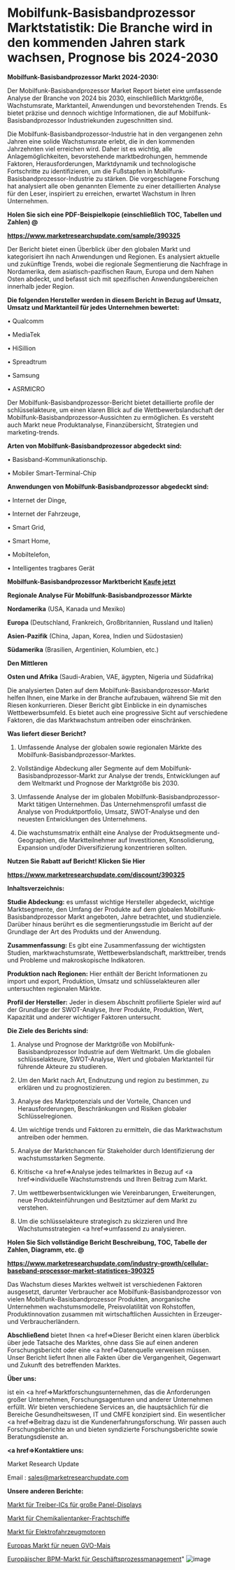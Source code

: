 # Mobilfunk-Basisbandprozessor Marktstatistik: Die Branche wird in den kommenden Jahren stark wachsen, Prognose bis 2024-2030

<strong>Mobilfunk-Basisbandprozessor Markt 2024-2030:</strong>

Der Mobilfunk-Basisbandprozessor Market Report bietet eine umfassende Analyse der Branche von 2024 bis 2030, einschließlich Marktgröße, Wachstumsrate, Marktanteil, Anwendungen und bevorstehenden Trends. Es bietet präzise und dennoch wichtige Informationen, die auf Mobilfunk-Basisbandprozessor Industriekunden zugeschnitten sind.

Die Mobilfunk-Basisbandprozessor-Industrie hat in den vergangenen zehn Jahren eine solide Wachstumsrate erlebt, die in den kommenden Jahrzehnten viel erreichen wird. Daher ist es wichtig, alle Anlagemöglichkeiten, bevorstehende marktbedrohungen, hemmende Faktoren, Herausforderungen, Marktdynamik und technologische Fortschritte zu identifizieren, um die Fußstapfen in Mobilfunk-Basisbandprozessor-Industrie zu stärken. Die vorgeschlagene Forschung hat analysiert alle oben genannten Elemente zu einer detaillierten Analyse für den Leser, inspiriert zu erreichen, erwartet Wachstum in Ihren Unternehmen.



<strong>Holen Sie sich eine PDF-Beispielkopie (einschließlich TOC, Tabellen und Zahlen) @
</strong>

<strong><a href=https://www.marketresearchupdate.com/sample/390325>

<strong>https://www.marketresearchupdate.com/sample/390325</u></font></a></strong></strong>

Der Bericht bietet einen Überblick über den globalen Markt und kategorisiert ihn nach Anwendungen und Regionen. Es analysiert aktuelle und zukünftige Trends, wobei die regionale Segmentierung die Nachfrage in Nordamerika, dem asiatisch-pazifischen Raum, Europa und dem Nahen Osten abdeckt, und befasst sich mit spezifischen Anwendungsbereichen innerhalb jeder Region.



<strong>Die folgenden Hersteller werden in diesem Bericht in Bezug auf Umsatz, Umsatz und Marktanteil für jedes Unternehmen bewertet:</strong>

• Qualcomm

• MediaTek

• HiSillion

• Spreadtrum

• Samsung

• ASRMICRO

Der Mobilfunk-Basisbandprozessor-Bericht bietet detaillierte profile der schlüsselakteure, um einen klaren Blick auf die Wettbewerbslandschaft der Mobilfunk-Basisbandprozessor-Aussichten zu ermöglichen. Es versteht auch Markt neue Produktanalyse, Finanzübersicht, Strategien und marketing-trends.



<strong>Arten von Mobilfunk-Basisbandprozessor abgedeckt sind:</strong>

• Basisband-Kommunikationschip.

• Mobiler Smart-Terminal-Chip



<strong>Anwendungen von Mobilfunk-Basisbandprozessor abgedeckt sind:</strong>

• Internet der Dinge,

• Internet der Fahrzeuge,

• Smart Grid,

• Smart Home,

• Mobiltelefon,

• Intelligentes tragbares Gerät



<strong>Mobilfunk-Basisbandprozessor Marktbericht <a href=https://www.marketresearchupdate.com/buynow/390325>Kaufe jetzt</a></strong>



<strong>Regionale Analyse Für Mobilfunk-Basisbandprozessor Märkte</strong>



<strong>Nordamerika</strong> (USA, Kanada und Mexiko)



<strong>Europa</strong> (Deutschland, Frankreich, Großbritannien, Russland und Italien)



<strong>Asien-Pazifik</strong> (China, Japan, Korea, Indien und Südostasien)



<strong>Südamerika</strong> (Brasilien, Argentinien, Kolumbien, etc.)



<strong>Den Mittleren</strong> 

<strong>Osten und Afrika</strong> (Saudi-Arabien, VAE, ägypten, Nigeria und Südafrika)

Die analysierten Daten auf dem Mobilfunk-Basisbandprozessor-Markt helfen Ihnen, eine Marke in der Branche aufzubauen, während Sie mit den Riesen konkurrieren. Dieser Bericht gibt Einblicke in ein dynamisches Wettbewerbsumfeld. Es bietet auch eine progressive Sicht auf verschiedene Faktoren, die das Marktwachstum antreiben oder einschränken.



<strong>Was liefert dieser Bericht?</strong>

1. Umfassende Analyse der globalen sowie regionalen Märkte des Mobilfunk-Basisbandprozessor-Marktes.

2. Vollständige Abdeckung aller Segmente auf dem Mobilfunk-Basisbandprozessor-Markt zur Analyse der trends, Entwicklungen auf dem Weltmarkt und Prognose der Marktgröße bis 2030.

3. Umfassende Analyse der im globalen Mobilfunk-Basisbandprozessor-Markt tätigen Unternehmen. Das Unternehmensprofil umfasst die Analyse von Produktportfolio, Umsatz, SWOT-Analyse und den neuesten Entwicklungen des Unternehmens.

4. Die wachstumsmatrix enthält eine Analyse der Produktsegmente und-Geographien, die Marktteilnehmer auf Investitionen, Konsolidierung, Expansion und/oder Diversifizierung konzentrieren sollten.



<strong>Nutzen Sie Rabatt auf Bericht! Klicken Sie Hier
</strong>

<strong><a href=https://www.marketresearchupdate.com/discount/390325>https://www.marketresearchupdate.com/discount/390325</b></u></font></strong></a>



<strong>Inhaltsverzeichnis:</strong>



<strong>Studie Abdeckung:</strong> es umfasst wichtige Hersteller abgedeckt, wichtige Marktsegmente, den Umfang der Produkte auf dem globalen Mobilfunk-Basisbandprozessor Markt angeboten, Jahre betrachtet, und studienziele. Darüber hinaus berührt es die segmentierungsstudie im Bericht auf der Grundlage der Art des Produkts und der Anwendung.



<strong>Zusammenfassung:</strong> Es gibt eine Zusammenfassung der wichtigsten Studien, marktwachstumsrate, Wettbewerbslandschaft, markttreiber, trends und Probleme und makroskopische Indikatoren.



<strong>Produktion nach Regionen:</strong> Hier enthält der Bericht Informationen zu import und export, Produktion, Umsatz und schlüsselakteuren aller untersuchten regionalen Märkte.



<strong>Profil der Hersteller:</strong> Jeder in diesem Abschnitt profilierte Spieler wird auf der Grundlage der SWOT-Analyse, Ihrer Produkte, Produktion, Wert, Kapazität und anderer wichtiger Faktoren untersucht.



<strong>Die Ziele des Berichts sind:</strong>

1) Analyse und Prognose der Marktgröße von Mobilfunk-Basisbandprozessor Industrie auf dem Weltmarkt.
Um die globalen schlüsselakteure, SWOT-Analyse, Wert und globalen Marktanteil für führende Akteure zu studieren.

2) Um den Markt nach Art, Endnutzung und region zu bestimmen, zu erklären und zu prognostizieren.

3) Analyse des Marktpotenzials und der Vorteile, Chancen und Herausforderungen, Beschränkungen und Risiken globaler Schlüsselregionen.

4) Um wichtige trends und Faktoren zu ermitteln, die das Marktwachstum antreiben oder hemmen.

5) Analyse der Marktchancen für Stakeholder durch Identifizierung der wachstumsstarken Segmente.

6) Kritische <a href=>Analyse</a> jedes teilmarktes in Bezug auf <a href=>individuelle</a> Wachstumstrends und Ihren Beitrag zum Markt.

7) Um wettbewerbsentwicklungen wie Vereinbarungen, Erweiterungen, neue Produkteinführungen und Besitztümer auf dem Markt zu verstehen.

8) Um die schlüsselakteure strategisch zu skizzieren und Ihre Wachstumsstrategien <a href=>umfassend</a> zu analysieren.



<strong>Holen Sie Sich vollständige Bericht Beschreibung, TOC, Tabelle der Zahlen, Diagramm, etc. @ </strong>

<strong><a href=https://www.marketresearchupdate.com/industry-growth/cellular-baseband-processor-market-statistices-390325>https://www.marketresearchupdate.com/industry-growth/cellular-baseband-processor-market-statistices-390325</a></font></strong>

Das Wachstum dieses Marktes weltweit ist verschiedenen Faktoren ausgesetzt, darunter Verbraucher ace Mobilfunk-Basisbandprozessor von vielen Mobilfunk-Basisbandprozessor Produkten, anorganische Unternehmen wachstumsmodelle, Preisvolatilität von Rohstoffen, Produktinnovation zusammen mit wirtschaftlichen Aussichten in Erzeuger-und Verbraucherländern.



<strong>Abschließend</strong> bietet Ihnen <a href=>Dieser</a> Bericht einen klaren überblick über jede Tatsache des Marktes, ohne dass Sie auf einen anderen Forschungsbericht oder eine <a href=>Datenquelle</a> verweisen müssen. Unser Bericht liefert Ihnen alle Fakten über die Vergangenheit, Gegenwart und Zukunft des betreffenden Marktes.



<strong>Über uns:</strong>

 ist ein <a href=>Marktfors</a>chungsunternehmen, das die Anforderungen großer Unternehmen, Forschungsagenturen und anderer Unternehmen erfüllt. Wir bieten verschiedene Services an, die hauptsächlich für die Bereiche Gesundheitswesen, IT und CMFE konzipiert sind. Ein wesentlicher <a href=>Beitrag</a> dazu ist die Kundenerfahrungsforschung. Wir passen auch Forschungsberichte an und bieten syndizierte Forschungsberichte sowie Beratungsdienste an.



<strong><a href=>Kontaktiere uns:</a></strong>

Market Research Update

Email : sales@marketresearchupdate.com



<strong>Unsere anderen Berichte:</strong>

<a href=https://www.linkedin.com/pulse/large-size-panel-display-driver-ic-market-opportunities>Markt für Treiber-ICs für große Panel-Displays</a>

<a href=https://www.linkedin.com/pulse/chemical-tanker-cargo-ships-market-industry>Markt für Chemikalientanker-Frachtschiffe</a>

<a href=https://www.linkedin.com/pulse/electric-vehicle-motor-market-size-emerging>Markt für Elektrofahrzeugmotoren</a>

<a href=https://www.linkedin.com/pulse/europe-new-gmo-corn-market-demand-growth>Europas Markt für neuen GVO-Mais</a>

<a href=https://www.linkedin.com/pulse/europe-business-process-management-bpm-market>Europäischer BPM-Markt für Geschäftsprozessmanagement</a>"
![image](https://github.com/Gayatrikarjule/Market-Analysis-361/assets/97346546/bf9bb510-a7ec-44f7-881c-5bc6391af73c)
